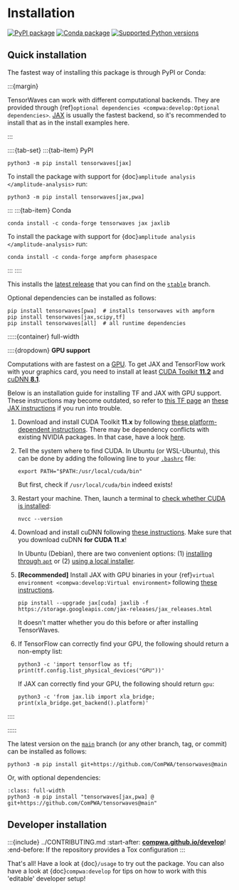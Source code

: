 # Installation

[![PyPI package](https://badge.fury.io/py/tensorwaves.svg)](https://pypi.org/project/tensorwaves)
[![Conda package](https://anaconda.org/conda-forge/tensorwaves/badges/version.svg)](https://anaconda.org/conda-forge/tensorwaves)
[![Supported Python versions](https://img.shields.io/pypi/pyversions/tensorwaves)](https://pypi.org/project/tensorwaves)

## Quick installation

The fastest way of installing this package is through PyPI or Conda:

:::{margin}

TensorWaves can work with different computational backends. They are provided through
{ref}`optional dependencies <compwa:develop:Optional dependencies>`.
[JAX](https://jax.readthedocs.io) is usually the fastest backend, so it's recommended to
install that as in the install examples here.

:::

::::{tab-set}
:::{tab-item} PyPI

```shell
python3 -m pip install tensorwaves[jax]
```

To install the package with support for {doc}`amplitude analysis </amplitude-analysis>`
run:

```shell
python3 -m pip install tensorwaves[jax,pwa]
```

:::
:::{tab-item} Conda

```shell
conda install -c conda-forge tensorwaves jax jaxlib
```

To install the package with support for {doc}`amplitude analysis </amplitude-analysis>`
run:

```shell
conda install -c conda-forge ampform phasespace
```

:::
::::

This installs the [latest release](https://github.com/ComPWA/tensorwaves/releases) that
you can find on the [`stable`](https://github.com/ComPWA/tensorwaves/tree/stable)
branch.

Optional dependencies can be installed as follows:

```shell
pip install tensorwaves[pwa]  # installs tensorwaves with ampform
pip install tensorwaves[jax,scipy,tf]
pip install tensorwaves[all]  # all runtime dependencies
```

:::::{container} full-width

::::{dropdown} **GPU support**

<!-- cspell:ignore cudnn dpkg jaxlib nvcc -->

Computations with are fastest on a
[GPU](https://en.wikipedia.org/wiki/Graphics_processing_unit). To get JAX and TensorFlow
work with your graphics card, you need to install at least
[CUDA Toolkit **11.2**](https://developer.nvidia.com/cuda-downloads) and
[cuDNN **8.1**](https://developer.nvidia.com/cudnn).

Below is an installation guide for installing TF and JAX with GPU support. These
instructions may become outdated, so refer to
[this TF page](https://www.tensorflow.org/install/gpu) an
[these JAX instructions](https://github.com/google/jax#pip-installation-gpu-cuda) if you
run into trouble.

1. Download and install CUDA Toolkit **11.x** by following
   [these platform-dependent instructions](https://developer.nvidia.com/cuda-downloads).
   There may be dependency conflicts with existing NVIDIA packages. In that case, have a
   look
   [here](https://forums.developer.nvidia.com/t/cuda-install-unmet-dependencies-cuda-depends-cuda-10-0-10-0-130-but-it-is-not-going-to-be-installed/66488/6?u=user85126).
2. Tell the system where to find CUDA. In Ubuntu (or WSL-Ubuntu), this can be done by
   adding the following line to your
   [`.bashrc`](https://unix.stackexchange.com/a/129144) file:

   ```shell
   export PATH="$PATH:/usr/local/cuda/bin"
   ```

   But first, check if `/usr/local/cuda/bin` indeed exists!

3. Restart your machine. Then, launch a terminal to
   [check whether CUDA is installed](https://stackoverflow.com/a/9730706):

   ```shell
   nvcc --version
   ```

4. Download and install cuDNN following
   [these instructions](https://docs.nvidia.com/deeplearning/cudnn/installation/latest/index.html).
   Make sure that you download cuDNN **for CUDA 11.x**!

   In Ubuntu (Debian), there are two convenient options: (1)
   [installing through `apt`](https://docs.nvidia.com/deeplearning/cudnn/installation/latest/linux.html#package-manager-local-installation)
   or (2)
   [using a local installer](https://docs.nvidia.com/deeplearning/cudnn/installation/latest/linux.html#package-manager-local-installation).

5. **[Recommended]** Install JAX with GPU binaries in your
   {ref}`virtual environment <compwa:develop:Virtual environment>` following
   [these instructions](https://github.com/google/jax#pip-installation-gpu-cuda).

   ```shell
   pip install --upgrade jax[cuda] jaxlib -f https://storage.googleapis.com/jax-releases/jax_releases.html
   ```

   It doesn't matter whether you do this before or after installing TensorWaves.

6. If TensorFlow can correctly find your GPU, the following should return a non-empty
   list:

   ```shell
   python3 -c 'import tensorflow as tf; print(tf.config.list_physical_devices("GPU"))'

   ```

   If JAX can correctly find your GPU, the following should return `gpu`:

   ```shell
   python3 -c 'from jax.lib import xla_bridge; print(xla_bridge.get_backend().platform)'
   ```

::::

:::::

The latest version on the [`main`](https://github.com/ComPWA/tensorwaves/tree/main)
branch (or any other branch, tag, or commit) can be installed as follows:

```shell
python3 -m pip install git+https://github.com/ComPWA/tensorwaves@main
```

Or, with optional dependencies:

```{code-block} shell
:class: full-width
python3 -m pip install "tensorwaves[jax,pwa] @ git+https://github.com/ComPWA/tensorwaves@main"
```

## Developer installation

:::{include} ../CONTRIBUTING.md
:start-after: **[compwa.github.io/develop](https://compwa.github.io/develop)**!
:end-before: If the repository provides a Tox configuration
:::

That's all! Have a look at {doc}`/usage` to try out the package. You can also have a look at {doc}`compwa:develop` for tips on how to work with this 'editable' developer setup!
